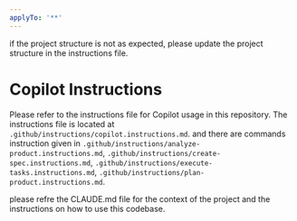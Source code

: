 ```yaml
---
applyTo: '**'
---
```

if the project structure is not as expected, please update the project structure in the instructions file.

# Copilot Instructions
Please refer to the instructions file for Copilot usage in this repository.
The instructions file is located at `.github/instructions/copilot.instructions.md`.
and there are commands instruction given in `.github/instructions/analyze-product.instructions.md`, `.github/instructions/create-spec.instructions.md`, `.github/instructions/execute-tasks.instructions.md`, `.github/instructions/plan-product.instructions.md`.

please refre the CLAUDE.md file for the context of the project and the instructions on how to use this codebase.